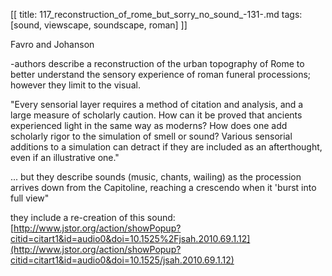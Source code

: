 [[
title: 117_reconstruction_of_rome_but_sorry_no_sound_-131-.md
tags: [sound, viewscape, soundscape, roman]
]]

Favro and Johanson

-authors describe a reconstruction of the urban topography of Rome to better understand the sensory experience of roman funeral processions; however they limit to the visual.

"Every sensorial layer requires a method of citation and analysis, and a large measure of scholarly caution. How can it be proved that ancients experienced light in the same way as moderns? How does one add scholarly rigor to the simulation of smell or sound? Various sensorial additions to a simulation can detract if they are included as an afterthought, even if an illustrative one."

... but they describe sounds \(music, chants, wailing\) as the procession arrives down from the Capitoline, reaching a crescendo when it 'burst into full view"

  they include a re-creation of this sound: [http://www.jstor.org/action/showPopup?citid=citart1&id=audio0&doi=10.1525%2Fjsah.2010.69.1.12](http://www.jstor.org/action/showPopup?citid=citart1&id=audio0&doi=10.1525/jsah.2010.69.1.12)
